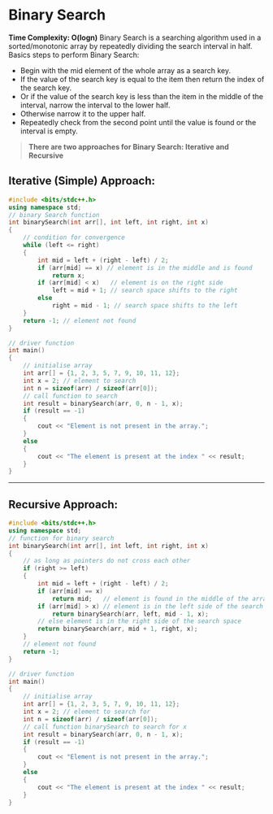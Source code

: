 # Binary Search
**Time Complexity: O(logn)**
Binary Search is a searching algorithm used in a sorted/monotonic array by repeatedly dividing the search interval in half.
Basics steps to perform Binary Search:
* Begin with the mid element of the whole array as a search key.
* If the value of the search key is equal to the item then return the index of the search key.
* Or if the value of the search key is less than the item in the middle of the interval, narrow the interval to the lower half.
* Otherwise narrow it to the upper half.
* Repeatedly check from the second point until the value is found or the interval is empty.
> **There are two approaches for Binary Search: Iterative and Recursive**

## **Iterative (Simple) Approach**:
```cpp
#include <bits/stdc++.h>
using namespace std;
// binary Search function
int binarySearch(int arr[], int left, int right, int x)
{
    // condition for convergence
    while (left <= right)
    {
        int mid = left + (right - left) / 2;
        if (arr[mid] == x) // element is in the middle and is found
            return x;
        if (arr[mid] < x)   // element is on the right side
            left = mid + 1; // search space shifts to the right
        else
            right = mid - 1; // search space shifts to the left
    }
    return -1; // element not found
}

// driver function
int main()
{
    // initialise array
    int arr[] = {1, 2, 3, 5, 7, 9, 10, 11, 12};
    int x = 2; // element to search
    int n = sizeof(arr) / sizeof(arr[0]);
    // call function to search
    int result = binarySearch(arr, 0, n - 1, x);
    if (result == -1)
    {
        cout << "Element is not present in the array.";
    }
    else
    {
        cout << "The element is present at the index " << result;
    }
}
```
---
## **Recursive Approach**:
```cpp
#include <bits/stdc++.h>
using namespace std;
// function for binary search
int binarySearch(int arr[], int left, int right, int x)
{
    // as long as pointers do not cross each other
    if (right >= left)
    {
        int mid = left + (right - left) / 2;
        if (arr[mid] == x)
            return mid;   // element is found in the middle of the array
        if (arr[mid] > x) // element is in the left side of the search space
            return binarySearch(arr, left, mid - 1, x);
        // else element is in the right side of the search space
        return binarySearch(arr, mid + 1, right, x);
    }
    // element not found
    return -1;
}

// driver function
int main()
{
    // initialise array
    int arr[] = {1, 2, 3, 5, 7, 9, 10, 11, 12};
    int x = 2; // element to search for
    int n = sizeof(arr) / sizeof(arr[0]);
    // call function binarySearch to search for x
    int result = binarySearch(arr, 0, n - 1, x);
    if (result == -1)
    {
        cout << "Element is not present in the array.";
    }
    else
    {
        cout << "The element is present at the index " << result;
    }
}
```